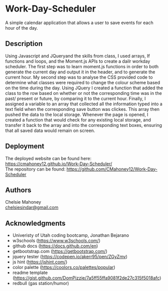 # Work-Day-Scheduler

A simple calendar application that allows a user to save events for each hour of the day. 

## Description

Using Javascript and JQueryand the skills from class, I used arrays, If functions and loops, and the Moment.js APIs to create a dailr workday scheduler. The first step was to learn moment.js functions in order to both generate the current day and output it in the header, and to generate the current hour. My second step was to analyse the CSS provided code to determine what classes were required to change the colour scheme based on the time during the day. Using JQuery I created a function that added the class to the row based on whether or not the corresponding time was in the past/ present or future, by comparing it to the current hour. Finally, I assigned a variable to an array that collected all the information typed into a text field when the corresponding save button was clickes. This array then pushed the data to the local storage. Whenever the page is opened, I created a function that would check for any existing local storage, and transfer it back to the array and into the corresponding text boxes, ensuring that all saved data would remain on screen.


## Deployment 

The deployed website can be found here: https://cmahoney12.github.io/Work-Day-Scheduler/  
The repository can be found: https://github.com/CMahoney12/Work-Day-Scheduler


## Authors

Chelsie Mahoney  
chelsiesindar@gmail.com  



## Acknowledgments

* Univeristy of Utah coding bootcamp, Jonathan Bejarano
* w3schools (https://www.w3schools.com/)  
* github docs (https://docs.github.com/en)  
* getbootstrap.com (https://getbootstrap.com/)  
* jquery tester (https://codepen.io/akerr95/pen/ZGyZmv)  
* js hint (https://jshint.com/)  
* color palette (https://coolors.co/palettes/popular)  
* readme template (https://gist.github.com/DomPizzie/7a5ff55ffa9081f2de27c315f5018afc)
* redbull (gas station/humor)